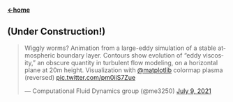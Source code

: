 #### [←home](../README.md)

## (Under Construction!)

<blockquote class="twitter-tweet"><p lang="en" dir="ltr">Wiggly worms? Animation from a large-eddy simulation of a stable atmospheric boundary layer. Contours show evolution of “eddy viscosity,” an obscure quantity in turbulent flow modeling, on a horizontal plane at 20m height. Visualization with <a href="https://twitter.com/matplotlib?ref_src=twsrc%5Etfw">@matplotlib</a> colormap plasma (reversed) <a href="https://t.co/pm0iiS7Zue">pic.twitter.com/pm0iiS7Zue</a></p>&mdash; Computational Fluid Dynamics group (@me3250) <a href="https://twitter.com/me3250/status/1413502186697289730?ref_src=twsrc%5Etfw">July 9, 2021</a></blockquote> <script async src="https://platform.twitter.com/widgets.js" charset="utf-8"></script> 
